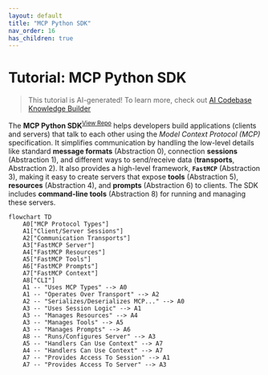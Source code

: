 ```yaml
---
layout: default
title: "MCP Python SDK"
nav_order: 16
has_children: true
---
```


# Tutorial: MCP Python SDK

> This tutorial is AI-generated! To learn more, check out [AI Codebase Knowledge Builder](https://github.com/The-Pocket/Tutorial-Codebase-Knowledge)

The **MCP Python SDK**<sup>[View Repo](https://github.com/modelcontextprotocol/python-sdk/tree/d788424caa43599de38cee2f70233282d83e3a34/src/mcp)</sup> helps developers build applications (clients and servers) that talk to each other using the *Model Context Protocol (MCP)* specification.
It simplifies communication by handling the low-level details like standard **message formats** (Abstraction 0), connection **sessions** (Abstraction 1), and different ways to send/receive data (**transports**, Abstraction 2).
It also provides a high-level framework, **`FastMCP`** (Abstraction 3), making it easy to create servers that expose **tools** (Abstraction 5), **resources** (Abstraction 4), and **prompts** (Abstraction 6) to clients.
The SDK includes **command-line tools** (Abstraction 8) for running and managing these servers.

```mermaid
flowchart TD
    A0["MCP Protocol Types"]
    A1["Client/Server Sessions"]
    A2["Communication Transports"]
    A3["FastMCP Server"]
    A4["FastMCP Resources"]
    A5["FastMCP Tools"]
    A6["FastMCP Prompts"]
    A7["FastMCP Context"]
    A8["CLI"]
    A1 -- "Uses MCP Types" --> A0
    A1 -- "Operates Over Transport" --> A2
    A2 -- "Serializes/Deserializes MCP..." --> A0
    A3 -- "Uses Session Logic" --> A1
    A3 -- "Manages Resources" --> A4
    A3 -- "Manages Tools" --> A5
    A3 -- "Manages Prompts" --> A6
    A8 -- "Runs/Configures Server" --> A3
    A5 -- "Handlers Can Use Context" --> A7
    A4 -- "Handlers Can Use Context" --> A7
    A7 -- "Provides Access To Session" --> A1
    A7 -- "Provides Access To Server" --> A3
```
